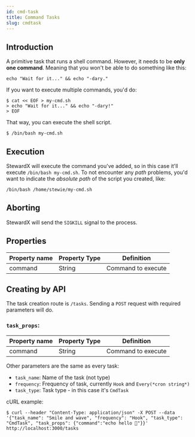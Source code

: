 ```yaml
---
id: cmd-task
title: Command Tasks
slug: cmdtask
---
```


## Introduction

A primitive task that runs a shell command. However, it needs to be **only one command**. Meaning that you won't be able to do something like this:
```shell
echo "Wait for it..." && echo "-dary."
```

If you want to execute multiple commands, you'd do:
```shell
$ cat << EOF > my-cmd.sh
> echo "Wait for it..." && echo "-dary!"
> EOF
```

That way, you can execute the shell script.
```shell
$ /bin/bash my-cmd.sh
```

## Execution

StewardX will execute the command you've added, so in this case it'll execute `/bin/bash my-cmd.sh`. To not encounter any *path* problems, you'd want to indicate the *absolute path* of the script you created, like:
```shell
/bin/bash /home/stewie/my-cmd.sh
```

## Aborting

StewardX will send the `SIGKILL` signal to the process.

## Properties

| Property name | Property Type | Definition         |
|---------------|---------------|--------------------|
| command       | String        | Command to execute |

## Creating by API

The task creation route is `/tasks`. Sending a `POST` request with required parameters will do.

### `task_props`:

| Property name | Property Type | Definition         |
|---------------|---------------|--------------------|
| command       | String        | Command to execute |

Other parameters are the same as every task:
- `task_name`: Name of the task (not type)
- `frequency`: Frequency of task, currently `Hook` and `Every(*cron string*)`
- `task_type`: Task type - in this case it's `CmdTask`

cURL example:
```shell
$ curl --header "Content-Type: application/json" -X POST --data '{"task_name": "Smile and wave", "frequency": "Hook", "task_type": "CmdTask", "task_props": {"command":"echo hello 👋"}}' http://localhost:3000/tasks
```
